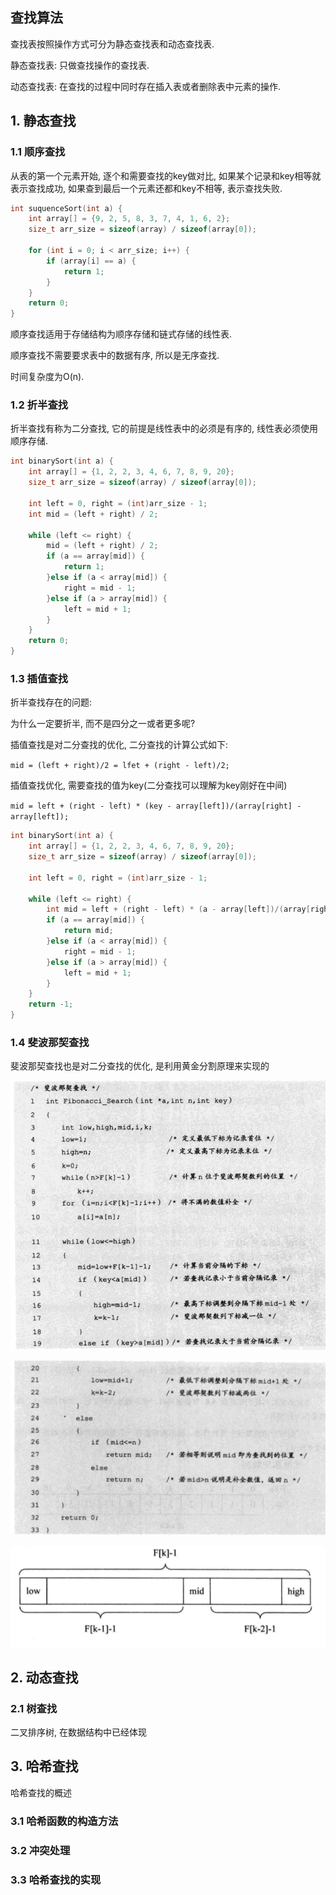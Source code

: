 ## 查找算法

查找表按照操作方式可分为静态查找表和动态查找表.

静态查找表: 只做查找操作的查找表.

动态查找表: 在查找的过程中同时存在插入表或者删除表中元素的操作.



## 1. 静态查找

### 1.1 顺序查找

从表的第一个元素开始, 逐个和需要查找的key做对比, 如果某个记录和key相等就表示查找成功, 如果查到最后一个元素还都和key不相等, 表示查找失败.

```c
int suquenceSort(int a) {
    int array[] = {9, 2, 5, 8, 3, 7, 4, 1, 6, 2};
    size_t arr_size = sizeof(array) / sizeof(array[0]);
    
    for (int i = 0; i < arr_size; i++) {
        if (array[i] == a) {
            return 1;
        }
    }
    return 0;
}
```

顺序查找适用于存储结构为顺序存储和链式存储的线性表.

顺序查找不需要要求表中的数据有序, 所以是无序查找.

时间复杂度为O(n).



### 1.2 折半查找

折半查找有称为二分查找, 它的前提是线性表中的必须是有序的, 线性表必须使用顺序存储.

```c
int binarySort(int a) {
    int array[] = {1, 2, 2, 3, 4, 6, 7, 8, 9, 20};
    size_t arr_size = sizeof(array) / sizeof(array[0]);
    
    int left = 0, right = (int)arr_size - 1;
    int mid = (left + right) / 2;
    
    while (left <= right) {
        mid = (left + right) / 2;
        if (a == array[mid]) {
            return 1;
        }else if (a < array[mid]) {
            right = mid - 1;
        }else if (a > array[mid]) {
            left = mid + 1;
        }
    }
    return 0;
}
```



### 1.3 插值查找

折半查找存在的问题:

为什么一定要折半, 而不是四分之一或者更多呢?

插值查找是对二分查找的优化, 二分查找的计算公式如下:

 `mid = (left + right)/2 = lfet + (right - left)/2;`

插值查找优化, 需要查找的值为key(二分查找可以理解为key刚好在中间)

 `mid = left + (right - left) * (key - array[left])/(array[right] - array[left]);`

```c
int binarySort(int a) {
    int array[] = {1, 2, 2, 3, 4, 6, 7, 8, 9, 20};
    size_t arr_size = sizeof(array) / sizeof(array[0]);
    
    int left = 0, right = (int)arr_size - 1;
    
    while (left <= right) {
        int mid = left + (right - left) * (a - array[left])/(array[right] - array[left]);
        if (a == array[mid]) {
            return mid;
        }else if (a < array[mid]) {
            right = mid - 1;
        }else if (a > array[mid]) {
            left = mid + 1;
        }
    }
    return -1;
}
```



### 1.4 斐波那契查找

斐波那契查找也是对二分查找的优化, 是利用黄金分割原理来实现的



![image-20190125151303896](images/image-20190125151303896.png)

![image-20190125151312545](images/image-20190125151312545.png)

![image-20190125164648169](images/image-20190125164648169.png)

## 2. 动态查找

### 2.1 树查找

二叉排序树, 在数据结构中已经体现



## 3. 哈希查找

哈希查找的概述

### 3.1 哈希函数的构造方法



### 3.2 冲突处理



### 3.3 哈希查找的实现



